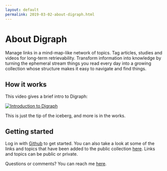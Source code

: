 ```yaml
---
layout: default
permalink: 2019-03-02-about-digraph.html
---
```


# About Digraph

Manage links in a mind-map-like network of topics. Tag articles, studies and videos for long-term retrievability. Transform information into knowledge by turning the ephemeral stream things you read every day into a growing collection whose structure makes it easy to navigate and find things.

## How it works

This video gives a brief intro to Digraph:

[![Introduction to Digraph](https://img.youtube.com/vi/Z3WOWikFJGw/0.jpg)](https://youtu.be/Z3WOWikFJGw "Introduction to Digraph")

This is just the tip of the iceberg, and more is in the works.

## Getting started

Log in with [Github](https://digraph.app/auth/github) to get started. You can also take a look at some of the links and topics that have been added to the public collection [here](https://digraph.app/). Links and topics can be public or private.

Questions or comments? You can reach me [here](mailto:eric.walker@gmail.com).
